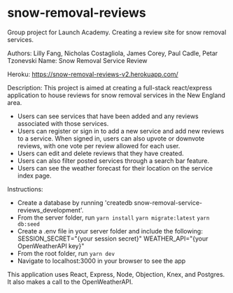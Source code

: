 # snow-removal-reviews
Group project for Launch Academy. Creating a review site for snow removal services.

Authors: Lilly Fang, Nicholas Costagliola, James Corey, Paul Cadle, Petar Tzonevski
Name: Snow Removal Service Review

Heroku: https://snow-removal-reviews-v2.herokuapp.com/

Description: This project is aimed at creating a full-stack react/express application to house reviews for
snow removal services in the New England area.
- Users can see services that have been added and any reviews associated with those services.
- Users can register or sign in to add a new service and add new reviews to a service.  When signed in, users can also upvote or downvote reviews, with one vote per review allowed for each user. 
- Users can edit and delete reviews that they have created. 
- Users can also filter posted services through a search bar feature.
- Users can see the weather forecast for their location on the service index page. 

Instructions: 
- Create a database by running 'createdb snow-removal-service-reviews_development'.
- From the server folder, run 
        ```yarn install```
        ```yarn migrate:latest```
        ```yarn db:seed```
- Create a .env file in your server folder and include the following: 
  SESSION_SECRET="{your session secret}"
  WEATHER_API="{your OpenWeatherAPI key}"
- From the root folder, run ```yarn dev```
- Navigate to localhost:3000 in your browser to see the app 

This application uses React, Express, Node, Objection, Knex, and Postgres. It also makes a call to the OpenWeatherAPI.  
